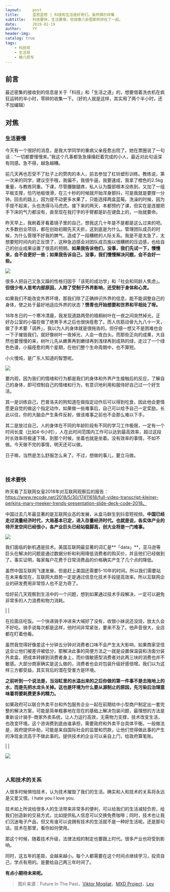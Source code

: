```yaml
---
layout:     post
title:      歪思歪想 | 科技和生活是好哥们，虽然偶尔拌嘴
subtitle:   科技要快，生活要慢，但就像八卦图那样拼在了一起。
date:       2019-02-19
author:     YY
header-img: 
catalog: true
tags:
    - 科技观
    - 生活观
    - 瞎几把写
---
```


## 前言

最近密集的接收到的信息是关于「科技」和「生活之道」的，想要借着洗衣机在疯狂运转的半小时，零碎的收集一下。（好的人就是这样，其实用了两个半小时，还不加编辑）

## 对焦

### 生活要慢

今天有一个很好的消息，是我大学同学的重病父亲痊愈出院了。她在票圈说了一句话：“一切都要慢慢来。”我这个凡事都急急燥燥赶着完成的小人，最近对此句话深有同感。急不得，越急越糟。

前几天再也忍受不了肚子上的赘肉的本人，前去参加了杠铃塑形训练。教练说，第一次来的同学，建议空手哦，我偏不，我很牛逼，我要速成，我拿了橙色的2.5kg重量，与教练同重。下课，尽管腰酸腿疼，私人认为腹部根本没练到，又加了一组平板支撑，恰巧地板很滑，在三十秒的时候就开始浑身颤抖，可是我就是要撑一分钟。回去的路上，因为提不动更多水果了，只能选择两盒蓝莓。洗澡的时候，因为手提不起来，头也洗得马马虎虎。接下来的两天，本都预约了课，但实在是连握把手下床的气力都没有，直至现在我打字的手臂都是趴在键盘上的，一抬就要命。

昨天早上，我刷着牙看着镜子里的自己，想我这几十年是不是都是这么过来的吧。大多数创业项目，都在创始初期先天夭折，这到底是为什么。管理团队成员的时候，为什么管理不好我的脾气，造成了一段糟糕的人际关系。我是不是太急了，太想要短时间内的正反馈了，这种急迫感会对团队成员施以很糟糕的压迫感，也给自己的创业成果设置了很高的预期。**如果我告诉他们，没事，我们先试一下，慢慢来，会不会更好一些；如果我告诉自己，没事，我们慢慢解决问题，会不会好一些。**

![](https://ws4.sinaimg.cn/large/006tKfTcgy1g0brgx2ahtj316q0u04qq.jpg)

很多人把自己又急又躁的性格归因于「该死的成功学」和「社会和同龄人焦虑」。**但很少有人思考内部原因，人除了受制于外界影响，还受制于身体和心灵。**

如果我们不能改变外界环境，那我们除了正确辨识外界的信息，能不能调整自己的身体，使之处于最好地适应外界的状态？**愤青也开始想要和世界和平相处了呀。**

18年冬日的一个寒冷清晨，我发现道路两旁的梧桐树叶在一夜之间突然掉光，正好办公室的小猫在做了绝育手术之后也很快痊愈了。而人伤筋动骨九九八十一天，做了手术要「调养」，我以为人的身体就是很拖沓的。但仔细一想又不是困难也会一下子摧毁我们，就好像树叶一夜掉光，人会一夜白头。而那些正向的成果，大自然也要慢慢的来，树叶儿先从嫩黄再到嫩绿再到浅绿再到成熟的绿，走过了一个绿色色谱，小猫痊愈的两个星期，在他们整个生命周期中，也不算短。

小火慢炖，是广东人知道的智慧呢。

![](https://ws4.sinaimg.cn/large/006tKfTcgy1g0brh0h0n7j316i0u0npd.jpg)

要内观，因为我们的情绪和行为都是我们的身体和外界产生接触后的反应，了解自己的身体，即可控制自己的情绪和行为，有意识地利用和服侍好自己过一个好生活。

其一是训练自己，巴普洛夫的狗知道在做指定动作后可以得到吃食，因此他会更情愿更自觉的做这个指定动作，如果做一些难事后，自己可以给予自己一定奖励，长此以往，你的大脑会产生条件反射，做该难事之前也不会那么难以下手。

其二是放过自己，人的身体在不同的年龄阶段有不同的学习工作极限，一定有一个时间长度（比如4-6小时），人在此时间范围内工作可以达到最高效率，超过这段时长效率将极速下降，到那个时候，坐着也就是坐着。没有效率的事情，不如不做。今天做不完的事情，明天还可以做。

日子嘛，当然是怎么舒服怎么来了。不过，想做的事儿，要立马做。

<br/>

### 技术要快

昨天看了互联网女皇2018年对互联网观察后的报告：https://www.recode.net/2018/5/30/17411618/full-video-transcript-kleiner-perkins-mary-meeker-trends-presentation-slide-deck-code-2018。

中国过去几年最显著的是互联网业态的发展，从盒马鲜生到抖音短视频。**中国已经走过流量经济时代，大局基本已定，进入存量经济时代。也就是说，各实体产业的待开发空间已经很小，各产业巨头已经站稳脚高，创大业将是一门难事。**

![](https://ws4.sinaimg.cn/large/006tKfTcgy1g0brh7lqkkj30y80u0u0x.jpg)

我们面临的新机遇是技术。美国互联网最显著的词汇是**「data」**，亚马逊等巨头在解决的问题是通过数据分析和利用降低消费者的购买价，并且他们已经做到了。事实证明，每家每户花费于日常消费品的价格确实产生了几个点的降低。

虽然中国互联网飞速发展，但是赶上美国还需要5-10年的时间。所以我们需要站在未来看现在，互联网大趋势一定是通过信息化技术手段提高效率。所以互联网企业的研发费用非常惊人也不足为奇了。

恰好前几天观察到生活中的一个问题，想到如果通过技术手段解决，一定可以避免非常多的人力浪费和物力消耗。

| |

在拉面店吃饭。一个快递骑手冲进来大喊好了没有，收银小妹说还没烧，放太久会不好吃。骑手说每次都是这样，他时间非常紧张，要来不及了。他声音很大，全店都在盯着他看。

虽然我觉得好像差这十分钟五分钟对消费者口味不会产生太大影响，如果商家坚信这会让他们被差评被低分，那解决此事的简便方法之一就是设置保温袋和汤面分装外卖盒，把成本转嫁到消费者身上，而价值敏感型消费者对此两三块的消费也并不敏感。大部分商家确实是这么做的，消费者也会对包装升级好感倍增。我们以为这样三方都受益，其实背后的潜在受害方是环境。

**之前听到一个说法是，当浴缸里的水溢出来的之后你做的第一件事不是去拖地上的水，而是先把水龙头关掉。这也是环境为什么要从源制止的原因，先污染后治理意味着将要耗费更多的精力。**

如果政府可以联合外卖平台和外包服务企业一起在前期给中小型商户制定出一套完整的解决方案，可能是简单粗暴地在现在的基础上解决包装问题，最理想的方法是重新设计骑手-商家外卖系统，让人力运行高效，无需物力支撑，技术改变生活，也改变环境。这个咨询费到底由谁承担，需要政府和外卖平台具体平衡。一般做法是，政府提供补助，可能是来自国际社会的监督和罚款，让他们觉得做此事的产生的净现金流高于不做此事的。提供技术的企业可以亲自上门，给政府算笔账。

| |

![](https://ws3.sinaimg.cn/large/006tKfTcgy1g0brjcbgc4j30u00xz4qq.jpg)

<br/>

### 人和技术的关系

人很多时候惧怕技术，认为技术摧毁了我们的生活。确实和人和技术的关系将永远是又爱又恨。I hate you I love you.

技术如上所说给很多人的生活带来非常多的便利，可以给我们的生活减轻负担，给我们创造新的交易方式，比如提供私人信息可以交换免费咖啡；同时，技术也让我们沉迷电子产品，但又有谁可以说拥有技术的生活就不是一种好生活呢。还是那句话，技术在那里，看你如何使用。

那这个时候，随着技术升级，法律法规的制定也要跟上时代。很多产业也将受到影响。

同时，这五年的差距，会越来越小。每个人都需要在这个时间点继续学习，投资自己，学点有用的。是要给自己两三年时间了。

**有点小期待未来呢。**

>图片来源：Future In The Past，[Viktor Mogilat](vk.com/mogilat_ph)，[MXD Project](https://www.behance.net/mxxxd)，[Lev](Pereulkovvk.com/ligveim)

